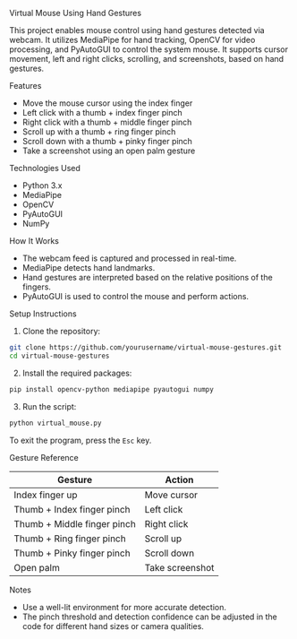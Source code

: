 Virtual Mouse Using Hand Gestures

This project enables mouse control using hand gestures detected via webcam. It utilizes MediaPipe for hand tracking, OpenCV for video processing, and PyAutoGUI to control the system mouse. It supports cursor movement, left and right clicks, scrolling, and screenshots, based on hand gestures.

Features

- Move the mouse cursor using the index finger
- Left click with a thumb + index finger pinch
- Right click with a thumb + middle finger pinch
- Scroll up with a thumb + ring finger pinch
- Scroll down with a thumb + pinky finger pinch
- Take a screenshot using an open palm gesture

Technologies Used

- Python 3.x
- MediaPipe
- OpenCV
- PyAutoGUI
- NumPy

How It Works

- The webcam feed is captured and processed in real-time.
- MediaPipe detects hand landmarks.
- Hand gestures are interpreted based on the relative positions of the fingers.
- PyAutoGUI is used to control the mouse and perform actions.

Setup Instructions

1. Clone the repository:
```bash
git clone https://github.com/yourusername/virtual-mouse-gestures.git
cd virtual-mouse-gestures
````

2. Install the required packages:

```bash
pip install opencv-python mediapipe pyautogui numpy
```

3. Run the script:

```bash
python virtual_mouse.py
```

To exit the program, press the `Esc` key.

Gesture Reference

| Gesture                     | Action          |
| --------------------------- | --------------- |
| Index finger up             | Move cursor     |
| Thumb + Index finger pinch  | Left click      |
| Thumb + Middle finger pinch | Right click     |
| Thumb + Ring finger pinch   | Scroll up       |
| Thumb + Pinky finger pinch  | Scroll down     |
| Open palm                   | Take screenshot |

Notes

* Use a well-lit environment for more accurate detection.
* The pinch threshold and detection confidence can be adjusted in the code for different hand sizes or camera qualities.

